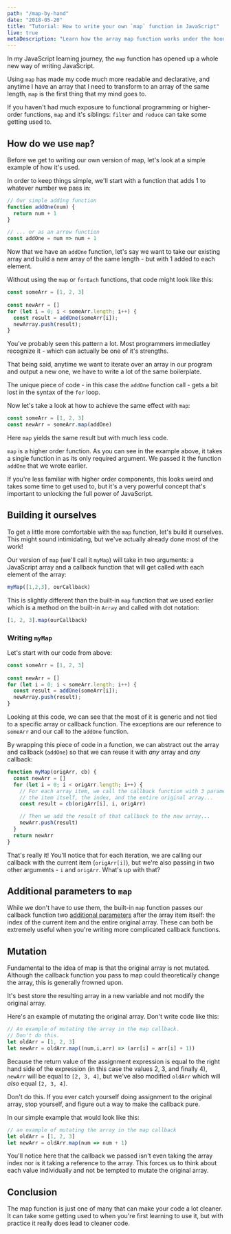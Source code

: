 ```yaml
---
path: "/map-by-hand"
date: "2018-05-20"
title: "Tutorial: How to write your own `map` function in JavaScript"
live: true
metaDescription: "Learn how the array map function works under the hood by writing your own version of it in JavaScript"
---
```


In my JavaScript learning journey, the `map` function has opened up a whole new way of writing JavaScript.

Using `map` has made my code much more readable and declarative, and anytime I have an array that I need to transform to an array of the same length, `map` is the first thing that my mind goes to.

If you haven't had much exposure to functional programming or higher-order functions, `map` and it's siblings: `filter` and `reduce` can take some getting used to.

## How do we use `map`?

Before we get to writing our own version of map, let's look at a simple example of how it's used.

In order to keep things simple, we'll start with a function that adds 1 to whatever number we pass in:

```javascript
// Our simple adding function
function addOne(num) {
  return num + 1
}
```

```javascript
// ... or as an arrow function
const addOne = num => num + 1
```

Now that we have an `addOne` function, let's say we want to take our existing array and build a new array of the same length - but with 1 added to each element.

Without using the `map` or `forEach` functions, that code might look like this:

```javascript
const someArr = [1, 2, 3]
 
const newArr = []
for (let i = 0; i < someArr.length; i++) {
  const result = addOne(someArr[i]);
  newArray.push(result);
}
```

You've probably seen this pattern a lot. Most programmers immediatley recognize it - which can actually be one of it's strengths.

That being said, anytime we want to iterate over an array in our program and output a new one, we have to write a lot of the same boilerplate.

The unique piece of code - in this case the `addOne` function call - gets a bit lost in the syntax of the `for` loop.

Now let's take a look at how to achieve the same effect with `map`:

```javascript
const someArr = [1, 2, 3] 
const newArr = someArr.map(addOne)
```

Here `map` yields the same result but with much less code.

`map` is a higher order function. As you can see in the example above, it takes a single function in as its only required argument. We passed it the function `addOne` that we wrote earlier.

If you're less familiar with higher order components, this looks weird and takes some time to get used to, but it's a very powerful concept that's important to unlocking the full power of JavaScript.

## Building it ourselves

To get a little more comfortable with the `map` function, let's build it ourselves. This might sound intimidating, but we've actually already done most of the work!

Our version of `map` (we'll call it `myMap`) will take in two arguments: a JavaScript array and a callback function that will get called with each element of the array:

```javascript
myMap([1,2,3], ourCallback)
```

This is slightly different than the built-in `map` function that we used earlier which is a method on the built-in `Array` and called with dot notation:

```javascript
[1, 2, 3].map(ourCallback)
```

### Writing `myMap`


Let's start with our code from above:

```javascript
const someArr = [1, 2, 3]
 
const newArr = []
for (let i = 0; i < someArr.length; i++) {
  const result = addOne(someArr[i]);
  newArray.push(result);
}
```

Looking at this code, we can see that the most of it is generic and not tied to a specific array or callback function. The exceptions are our reference to `someArr` and our call to the `addOne` function.

By wrapping this piece of code in a function, we can abstract out the array and callback (`addOne`) so that we can reuse it with *any* array and *any* callback:

```javascript
function myMap(origArr, cb) {
  const newArr = []
  for (let i = 0; i < origArr.length; i++) {
    // For each array item, we call the callback function with 3 parameters:
    // the item itself, the index, and the entire original array...
    const result = cb(origArr[i], i, origArr)

    // Then we add the result of that callback to the new array...
    newArr.push(result)
  }
  return newArr
}
```

That's really it! You'll notice that for each iteration, we are calling our callback with the current item (`origArr[i]`), but we're also passing in two other arguments - `i` and `origArr`. What's up with that?

## Additional parameters to `map`

While we don't have to use them, the built-in `map` function passes our callback function two [additional parameters](https://developer.mozilla.org/en-US/docs/Web/JavaScript/Reference/Global_Objects/Array/map#Parameters) after the array item itself: the index of the current item and the entire original array. These can both be extremely useful when you're writing more complicated callback functions.

## Mutation

Fundamental to the idea of map is that the original array is not mutated. Although the callback function you pass to map could theoretically change the array, this is generally frowned upon.

It's best store the resulting array in a new variable and not modify the original array.

Here's an example of mutating the original array. Don't write code like this:

```javascript
// An example of mutating the array in the map callback.
// Don't do this.
let oldArr = [1, 2, 3]
let newArr = oldArr.map((num,i,arr) => (arr[i] = arr[i] + 1))
```

Because the return value of the assignment expression is equal to the right hand side of the expression (in this case the values 2, 3, and finally 4), `newArr` will be equal to `[2, 3, 4]`, but we've also modified `oldArr` which will *also* equal `[2, 3, 4]`.

Don't do this. If you ever catch yourself doing assignment to the original array, stop yourself, and figure out a way to make the callback pure.

In our simple example that would look like this:

```javascript
// an example of mutating the array in the map callback
let oldArr = [1, 2, 3]
let newArr = oldArr.map(num => num + 1)
```

You'll notice here that the callback we passed isn't even taking the array index nor is it taking a reference to the array. This forces us to think about each value individually and not be tempted to mutate the original array.


## Conclusion

The map function is just one of many that can make your code a lot cleaner. It can take some getting used to when you're first learning to use it, but with practice it really does lead to cleaner code.
